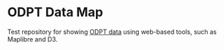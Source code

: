 # ODPT Data Map

Test repository for showing [ODPT data](https://www.odpt.org/) using web-based tools, such as Maplibre and D3. 
